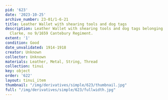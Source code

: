```yaml
---
pid: '623'
date: '2023-10-25'
archive_number: 23-01/1-6-21
title: Leather Wallet with shearing tools and dog tags
description: Leather Wallet with shearing tools and dog tags belonging to Private
  Clarke, no 9/1659 Cantebury Regiment.
extent: '1'
condition: Good
date_unvalidated: 1914-1918
creator: Unknown
collector: Unknown
materials: Leather, Metal, String, Thread
collection: tinui
key: object
order: '622'
layout: tinui_item
thumbnail: "/img/derivatives/simple/623/thumbnail.jpg"
full: "/img/derivatives/simple/623/fullwidth.jpg"
---
```

